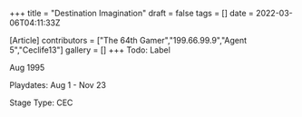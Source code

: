 +++
title = "Destination Imagination"
draft = false
tags = []
date = 2022-03-06T04:11:33Z

[Article]
contributors = ["The 64th Gamer","199.66.99.9","Agent 5","Ceclife13"]
gallery = []
+++
Todo: Label


Aug 1995

Playdates: Aug 1 - Nov 23

Stage Type: CEC